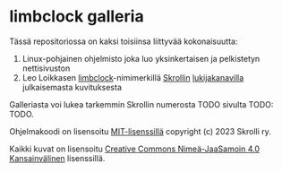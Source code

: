 # limbclock galleria

Tässä repositoriossa on kaksi toisiinsa liittyvää kokonaisuutta:

1. Linux-pohjainen ohjelmisto joka luo yksinkertaisen ja pelkistetyn nettisivuston
2. Leo Loikkasen [limbclock](https://limbclock.itch.io/)-nimimerkillä [Skrollin](https://skrolli.fi/) [lukijakanavilla](https://skrolli.fi/lukijakanavat/) julkaisemasta kuvituksesta

Galleriasta voi lukea tarkemmin Skrollin numerosta TODO sivulta TODO: TODO.

Ohjelmakoodi on lisensoitu [MIT-lisenssillä](https://fi.wikipedia.org/wiki/MIT-lisenssi) copyright (c) 2023 Skrolli ry.

Kaikki kuvat on lisensoitu [Creative Commons Nimeä-JaaSamoin 4.0 Kansainvälinen](http://creativecommons.org/licenses/by-sa/4.0/deed.fi) lisenssillä.
